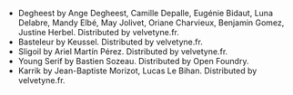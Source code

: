 - Degheest by Ange Degheest, Camille Depalle, Eugénie Bidaut, Luna Delabre, Mandy Elbé, May Jolivet, Oriane Charvieux, Benjamin Gomez, Justine Herbel. Distributed by velvetyne.fr.
- Basteleur by Keussel. Distributed by velvetyne.fr.
- Sligoil by Ariel Martín Pérez. Distributed by velvetyne.fr.
- Young Serif by Bastien Sozeau. Distributed by Open Foundry.
- Karrik by Jean-Baptiste Morizot, Lucas Le Bihan. Distributed by velvetyne.fr.
